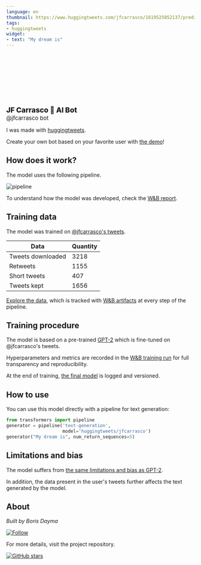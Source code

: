 ```yaml
---
language: en
thumbnail: https://www.huggingtweets.com/jfcarrasco/1619525052137/predictions.png
tags:
- huggingtweets
widget:
- text: "My dream is"
---
```


<div>
<div style="width: 132px; height:132px; border-radius: 50%; background-size: cover; background-image: url('https://pbs.twimg.com/profile_images/1047129590630633472/sXDJOGMO_400x400.jpg')">
</div>
<div style="margin-top: 8px; font-size: 19px; font-weight: 800">JF Carrasco 🤖 AI Bot </div>
<div style="font-size: 15px">@jfcarrasco bot</div>
</div>

I was made with [huggingtweets](https://github.com/borisdayma/huggingtweets).

Create your own bot based on your favorite user with [the demo](https://colab.research.google.com/github/borisdayma/huggingtweets/blob/master/huggingtweets-demo.ipynb)!

## How does it work?

The model uses the following pipeline.

![pipeline](https://github.com/borisdayma/huggingtweets/blob/master/img/pipeline.png?raw=true)

To understand how the model was developed, check the [W&B report](https://wandb.ai/wandb/huggingtweets/reports/HuggingTweets-Train-a-Model-to-Generate-Tweets--VmlldzoxMTY5MjI).

## Training data

The model was trained on [@jfcarrasco's tweets](https://twitter.com/jfcarrasco).

| Data | Quantity |
| --- | --- |
| Tweets downloaded | 3218 |
| Retweets | 1155 |
| Short tweets | 407 |
| Tweets kept | 1656 |

[Explore the data](https://wandb.ai/wandb/huggingtweets/runs/o2dxy46e/artifacts), which is tracked with [W&B artifacts](https://docs.wandb.com/artifacts) at every step of the pipeline.

## Training procedure

The model is based on a pre-trained [GPT-2](https://huggingface.co/gpt2) which is fine-tuned on @jfcarrasco's tweets.

Hyperparameters and metrics are recorded in the [W&B training run](https://wandb.ai/wandb/huggingtweets/runs/1f2jq47h) for full transparency and reproducibility.

At the end of training, [the final model](https://wandb.ai/wandb/huggingtweets/runs/1f2jq47h/artifacts) is logged and versioned.

## How to use

You can use this model directly with a pipeline for text generation:

```python
from transformers import pipeline
generator = pipeline('text-generation',
                     model='huggingtweets/jfcarrasco')
generator("My dream is", num_return_sequences=5)
```

## Limitations and bias

The model suffers from [the same limitations and bias as GPT-2](https://huggingface.co/gpt2#limitations-and-bias).

In addition, the data present in the user's tweets further affects the text generated by the model.

## About

*Built by Boris Dayma*

[![Follow](https://img.shields.io/twitter/follow/borisdayma?style=social)](https://twitter.com/intent/follow?screen_name=borisdayma)

For more details, visit the project repository.

[![GitHub stars](https://img.shields.io/github/stars/borisdayma/huggingtweets?style=social)](https://github.com/borisdayma/huggingtweets)
